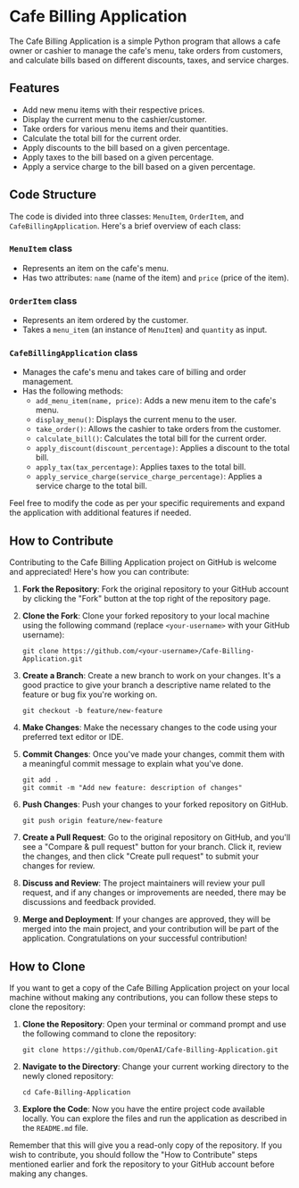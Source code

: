 # Cafe Billing Application

The Cafe Billing Application is a simple Python program that allows a cafe owner or cashier to manage the cafe's menu, take orders from customers, and calculate bills based on different discounts, taxes, and service charges.

## Features
- Add new menu items with their respective prices.
- Display the current menu to the cashier/customer.
- Take orders for various menu items and their quantities.
- Calculate the total bill for the current order.
- Apply discounts to the bill based on a given percentage.
- Apply taxes to the bill based on a given percentage.
- Apply a service charge to the bill based on a given percentage.

## Code Structure

The code is divided into three classes: `MenuItem`, `OrderItem`, and `CafeBillingApplication`. Here's a brief overview of each class:

### `MenuItem` class
- Represents an item on the cafe's menu.
- Has two attributes: `name` (name of the item) and `price` (price of the item).

### `OrderItem` class
- Represents an item ordered by the customer.
- Takes a `menu_item` (an instance of `MenuItem`) and `quantity` as input.

### `CafeBillingApplication` class
- Manages the cafe's menu and takes care of billing and order management.
- Has the following methods:
  - `add_menu_item(name, price)`: Adds a new menu item to the cafe's menu.
  - `display_menu()`: Displays the current menu to the user.
  - `take_order()`: Allows the cashier to take orders from the customer.
  - `calculate_bill()`: Calculates the total bill for the current order.
  - `apply_discount(discount_percentage)`: Applies a discount to the total bill.
  - `apply_tax(tax_percentage)`: Applies taxes to the total bill.
  - `apply_service_charge(service_charge_percentage)`: Applies a service charge to the total bill.

Feel free to modify the code as per your specific requirements and expand the application with additional features if needed.

## How to Contribute

Contributing to the Cafe Billing Application project on GitHub is welcome and appreciated! Here's how you can contribute:

1. **Fork the Repository**: Fork the original repository to your GitHub account by clicking the "Fork" button at the top right of the repository page.

2. **Clone the Fork**: Clone your forked repository to your local machine using the following command (replace `<your-username>` with your GitHub username):

   ```
   git clone https://github.com/<your-username>/Cafe-Billing-Application.git
   ```

3. **Create a Branch**: Create a new branch to work on your changes. It's a good practice to give your branch a descriptive name related to the feature or bug fix you're working on.

   ```
   git checkout -b feature/new-feature
   ```

4. **Make Changes**: Make the necessary changes to the code using your preferred text editor or IDE.

5. **Commit Changes**: Once you've made your changes, commit them with a meaningful commit message to explain what you've done.

   ```
   git add .
   git commit -m "Add new feature: description of changes"
   ```

6. **Push Changes**: Push your changes to your forked repository on GitHub.

   ```
   git push origin feature/new-feature
   ```

7. **Create a Pull Request**: Go to the original repository on GitHub, and you'll see a "Compare & pull request" button for your branch. Click it, review the changes, and then click "Create pull request" to submit your changes for review.

8. **Discuss and Review**: The project maintainers will review your pull request, and if any changes or improvements are needed, there may be discussions and feedback provided.

9. **Merge and Deployment**: If your changes are approved, they will be merged into the main project, and your contribution will be part of the application. Congratulations on your successful contribution!

## How to Clone

If you want to get a copy of the Cafe Billing Application project on your local machine without making any contributions, you can follow these steps to clone the repository:

1. **Clone the Repository**: Open your terminal or command prompt and use the following command to clone the repository:

   ```
   git clone https://github.com/OpenAI/Cafe-Billing-Application.git
   ```

2. **Navigate to the Directory**: Change your current working directory to the newly cloned repository:

   ```
   cd Cafe-Billing-Application
   ```

3. **Explore the Code**: Now you have the entire project code available locally. You can explore the files and run the application as described in the `README.md` file.

Remember that this will give you a read-only copy of the repository. If you wish to contribute, you should follow the "How to Contribute" steps mentioned earlier and fork the repository to your GitHub account before making any changes.
